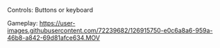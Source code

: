 Controls: Buttons or keyboard

Gameplay:
https://user-images.githubusercontent.com/72239682/126915750-e0c6a8a6-959a-46b8-a842-69d81afce634.MOV


